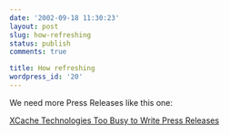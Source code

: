 ```yaml
---
date: '2002-09-18 11:30:23'
layout: post
slug: how-refreshing
status: publish
comments: true

title: How refreshing
wordpress_id: '20'
---
```



We need more Press Releases like this one:  

[XCache Technologies Too Busy to Write Press Releases](http://www.xcache.com/home/default.asp?c=15&p=585)

